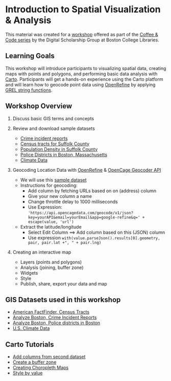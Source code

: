 # Introduction to Spatial Visualization & Analysis
This material was created for a [workshop](http://libcal.bc.edu/event/4540756) offered as part of the [Coffee & Code series](https://ds.bc.edu/events/) by the Digital Scholarship Group at Boston College Libraries.

## Learning Goals
This workshop will introduce participants to visualizing spatial data, creating maps with points and polygons, and performing basic data analysis with [Carto](https://carto.com/). Participants will get a hands-on experience using the Carto platform and will learn how to geocode point data using [OpenRefine](http://openrefine.org/) by applying [GREL string functions]( https://github.com/OpenRefine/OpenRefine/wiki/GREL-String-Functions).

## Workshop Overview
1. Discuss basic GIS terms and concepts

2. Review and download sample datasets
    - [Crime incident reports](/Carto-Workshop/Carto-2018-Fall/boston_crime_incident_reports_2013.csv)
    - [Census tracts for Suffolk County](/Carto-Workshop/Carto-2018-Fall/suffolk_ma__censustracts.zip)
    - [Population Density in Suffolk County](/Carto-Workshop/Carto-2018-Fall/table_14000_popdensity.csv)
    - [Police Districts in Boston, Massachusetts](/Carto-Workshop/Carto-2018-Fall/boston_police_stations.csv)
    - [Climate Data](/Carto-Workshop/Carto-2018-Fall/boston-climate-data.csv)

3. Geocoding Location Data with [OpenRefine](http://openrefine.org/) & [OpenCage Geocoder API](https://opencagedata.com/)
    - We will use this [sample dataset]()
    - Instructions for geocoding:
      - Add column by fetching URLs based on on (address) column
      - Give your new column a name
      - Change throttle delay to 1000 milliseconds
      - Use Expression:
`'https://api.opencagedata.com/geocode/v1/json?key=yourAPI&email=yourEmail&app=google-refine&q=' + escape(value, 'url')`
    - Extract the latitude/longitude
      - Select Edit Column ==> Add column based on this (JSON) column
      - Use expression `with(value.parseJson().results[0].geometry, pair, pair.lat +", " + pair.lng)`

4. Creating an interactive map
   - Layers (points and polygons)
   - Analysis (joining, buffer zone)
   - Widgets
   - Style
   - Publish, share, export your data and map


## GIS Datasets used in this workshop
   - [American FactFinder, Census Tracts](https://factfinder.census.gov/faces/nav/jsf/pages/searchresults.xhtml?refresh=t)
   - [Analyze Boston, Crime Incident Reports](https://data.boston.gov/dataset/crime-incident-reports-july-2012-august-2015-source-legacy-system)
   - [Analyze Boston, Police districts in Boston](https://data.boston.gov/dataset/police-districts)
   - [U.S. Climate Data](https://www.usclimatedata.com/climate/boston/massachusetts/united-states/usma0046)


## Carto Tutorials
   - [Add columns from second dataset](https://carto.com/learn/guides/analysis/add-columns-from-second-dataset/)
   - [Create a buffer zone](https://carto.com/learn/guides/analysis/create-travel-distance-buffers/)
   - [Creating Choropleth Maps](https://carto.com/learn/guides/styling/choropleth-map-for-statistical-data/)
   - [Style by value](https://carto.com/learn/guides/styling/style-by-value/)
